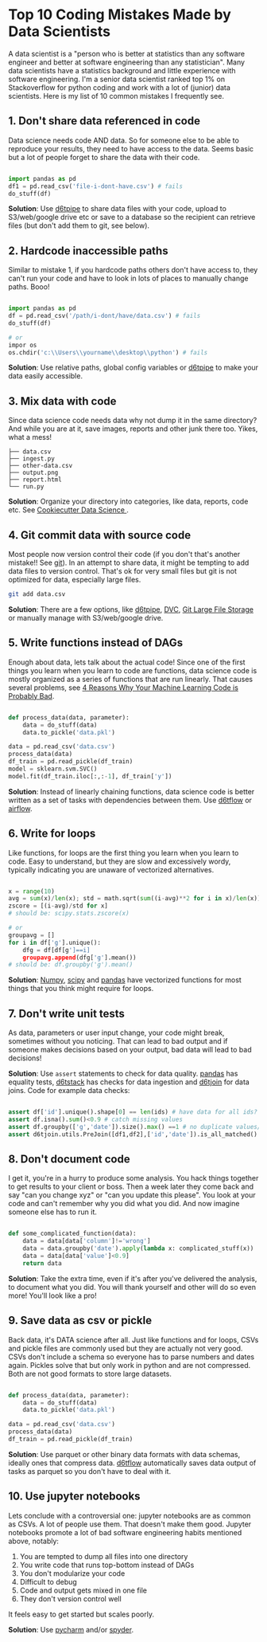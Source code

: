 # Top 10 Coding Mistakes Made by Data Scientists

A data scientist is a "person who is better at statistics than any software engineer and better at software engineering than any statistician". Many data scientists have a statistics background and little experience with software engineering. I'm a senior data scientist ranked top 1% on Stackoverflow for python coding and work with a lot of (junior) data scientists. Here is my list of 10 common mistakes I frequently see.

## 1. Don't share data referenced in code

Data science needs code AND data. So for someone else to be able to reproduce your results, they need to have access to the data. Seems basic but a lot of people forget to share the data with their code.

```python

import pandas as pd
df1 = pd.read_csv('file-i-dont-have.csv') # fails
do_stuff(df)

```

**Solution**: Use [d6tpipe](https://github.com/d6t/d6tpipe) to share data files with your code, upload to S3/web/google drive etc or save to a database so the recipient can retrieve files (but don't add them to git, see below).

## 2. Hardcode inaccessible paths

Similar to mistake 1, if you hardcode paths others don't have access to, they can't run your code and have to look in lots of places to manually change paths. Booo!

```python

import pandas as pd
df = pd.read_csv('/path/i-dont/have/data.csv') # fails
do_stuff(df)

# or 
impor os
os.chdir('c:\\Users\\yourname\\desktop\\python') # fails

```

**Solution**: Use relative paths, global config variables or [d6tpipe](https://github.com/d6t/d6tpipe) to make your data easily accessible.

## 3. Mix data with code

Since data science code needs data why not dump it in the same directory? And while you are at it, save images, reports and other junk there too. Yikes, what a mess!

```
├── data.csv
├── ingest.py
├── other-data.csv
├── output.png
├── report.html
└── run.py
```

**Solution**: Organize your directory into categories, like data, reports, code etc. See [Cookiecutter Data Science
](https://drivendata.github.io/cookiecutter-data-science/#directory-structure).

## 4. Git commit data with source code

Most people now version control their code (if you don't that's another mistake!! See [git](https://git-scm.com/)). In an attempt to share data, it might be tempting to add data files to version control. That's ok for very small files but git is not optimized for data, especially large files.

```bash
git add data.csv
```

**Solution**: There are a few options, like [d6tpipe](https://github.com/d6t/d6tpipe), [DVC](https://dvc.org/), [Git Large File Storage](https://git-lfs.github.com/) or manually manage with S3/web/google drive.

## 5. Write functions instead of DAGs

Enough about data, lets talk about the actual code! Since one of the first things you learn when you learn to code are functions, data science code is mostly organized as a series of functions that are run linearly. That causes several problems, see [4 Reasons Why Your Machine Learning Code is Probably Bad](https://github.com/d6t/d6t-python/blob/master/blogs/reasons-why-bad-ml-code.rst). 

```python

def process_data(data, parameter):
    data = do_stuff(data)
    data.to_pickle('data.pkl')

data = pd.read_csv('data.csv')
process_data(data)
df_train = pd.read_pickle(df_train)
model = sklearn.svm.SVC()
model.fit(df_train.iloc[:,:-1], df_train['y'])

```

**Solution**: Instead of linearly chaining functions, data science code is better written as a set of tasks with dependencies between them. Use [d6tflow](https://github.com/d6t/d6tflow) or [airflow](https://airflow.apache.org/).

## 6. Write for loops

Like functions, for loops are the first thing you learn when you learn to code. Easy to understand, but they are slow and excessively wordy, typically indicating you are unaware of vectorized alternatives. 

```python

x = range(10)
avg = sum(x)/len(x); std = math.sqrt(sum((i-avg)**2 for i in x)/len(x));
zscore = [(i-avg)/std for x]
# should be: scipy.stats.zscore(x)

# or
groupavg = []
for i in df['g'].unique():
	dfg = df[df[g']==i]
	groupavg.append(dfg['g'].mean())
# should be: df.groupby('g').mean()

```

**Solution**: [Numpy](http://www.numpy.org/), [scipy](https://www.scipy.org/) and [pandas](https://pandas.pydata.org/) have vectorized functions for most things that you think might require for loops.

## 7. Don't write unit tests

As data, parameters or user input change, your code might break, sometimes without you noticing. That can lead to bad output and if someone makes decisions based on your output, bad data will lead to bad decisions!

**Solution**: Use `assert` statements to check for data quality. [pandas](https://pandas.pydata.org/pandas-docs/stable/reference/general_utility_functions.html#testing-functions) has equality tests, [d6tstack](https://github.com/d6t/d6tstack) has checks for data ingestion and [d6tjoin](https://github.com/d6t/d6tjoin/blob/master/examples-prejoin.ipynb) for data joins. Code for example data checks:

```python

assert df['id'].unique().shape[0] == len(ids) # have data for all ids?
assert df.isna().sum()<0.9 # catch missing values
assert df.groupby(['g','date']).size().max() ==1 # no duplicate values/date?
assert d6tjoin.utils.PreJoin([df1,df2],['id','date']).is_all_matched() # all ids matched?

```

## 8. Don't document code

I get it, you're in a hurry to produce some analysis. You hack things together to get results to your client or boss. Then a week later they come back and say "can you change xyz" or "can you update this please". You look at your code and can't remember why you did what you did. And now imagine someone else has to run it.

```python

def some_complicated_function(data):
	data = data[data['column']!='wrong']
	data = data.groupby('date').apply(lambda x: complicated_stuff(x))
	data = data[data['value']<0.9]
	return data

```

**Solution**: Take the extra time, even if it's after you've delivered the analysis, to document what you did. You will thank yourself and other will do so even more! You'll look like a pro!

## 9. Save data as csv or pickle

Back data, it's DATA science after all. Just like functions and for loops, CSVs and pickle files are commonly used but they are actually not very good. CSVs don't include a schema so everyone has to parse numbers and dates again. Pickles solve that but only work in python and are not compressed. Both are not good formats to store large datasets.

```python

def process_data(data, parameter):
    data = do_stuff(data)
    data.to_pickle('data.pkl')

data = pd.read_csv('data.csv')
process_data(data)
df_train = pd.read_pickle(df_train)

```

**Solution**: Use parquet or other binary data formats with data schemas, ideally ones that compress data. [d6tflow](https://github.com/d6t/d6tflow) automatically saves data output of tasks as parquet so you don't have to deal with it.

## 10. Use jupyter notebooks

Lets conclude with a controversial one: jupyter notebooks are as common as CSVs. A lot of people use them. That doesn't make them good. Jupyter notebooks promote a lot of bad software engineering habits mentioned above, notably:

1. You are tempted to dump all files into one directory
2. You write code that runs top-bottom instead of DAGs
3. You don't modularize your code
4. Difficult to debug
5. Code and output gets mixed in one file
6. They don't version control well

It feels easy to get started but scales poorly.

**Solution**: Use [pycharm](https://www.jetbrains.com/pycharm/) and/or [spyder](https://www.spyder-ide.org/).
